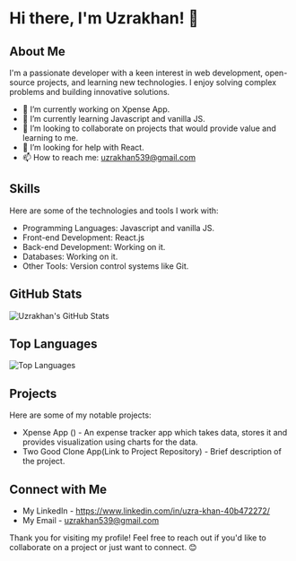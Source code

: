 # Hi there, I'm Uzrakhan! 👋

## About Me

I'm a passionate developer with a keen interest in web development, open-source projects, and learning new technologies. I enjoy solving complex problems and building innovative solutions.

- 🔭 I’m currently working on Xpense App.
- 🌱 I’m currently learning Javascript and vanilla JS.
- 👯 I’m looking to collaborate on projects that would provide value and learning to me.
- 🤔 I’m looking for help with React.
- 📫 How to reach me: uzrakhan539@gmail.com

## Skills

Here are some of the technologies and tools I work with:

- Programming Languages: Javascript and vanilla JS.
- Front-end Development: React.js
- Back-end Development: Working on it.
- Databases: Working on it.
- Other Tools: Version control systems like Git.

## GitHub Stats

![Uzrakhan's GitHub Stats](https://github-readme-stats.vercel.app/api?username=Uzrakhan&show_icons=true&theme=radical)

## Top Languages

![Top Languages](https://github-readme-stats.vercel.app/api/top-langs/?username=Uzrakhan&layout=compact&theme=radical)

## Projects

Here are some of my notable projects:

- Xpense App () - An expense tracker app which takes data, stores it and provides visualization using charts for the data.
- Two Good Clone App(Link to Project Repository) - Brief description of the project.

## Connect with Me

- My LinkedIn - https://www.linkedin.com/in/uzra-khan-40b472272/
- My Email - uzrakhan539@gmail.com

Thank you for visiting my profile! Feel free to reach out if you'd like to collaborate on a project or just want to connect. 😊
